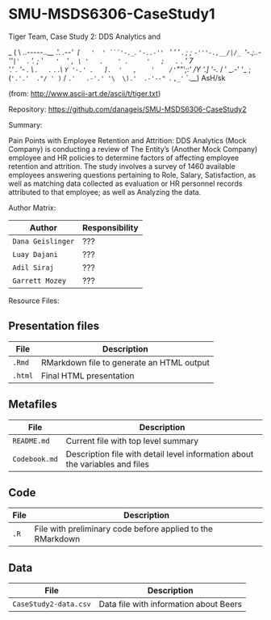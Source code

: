 # SMU-MSDS6306-CaseStudy1
Tiger Team, Case Study 2: DDS Analytics and 

 
  _
  ( \                ..-----..__
   \.'.        _.--'`  [   '  ' ```'-._
    `. `'-..-'' `    '  ' '   .  ;   ; `-'''-.,__/|/_
      `'-.;..-''`|'  `.  '.    ;     '  `    '   `'  `,
                 \ '   .    ' .     '   ;   .`   . ' 7 \
                  '.' . '- . \    .`   .`  .   .\     `Y
                    '-.' .   ].  '   ,    '    /'`""';:'
                      /Y   '.] '-._ /    ' _.-'
                      \'\_   ; (`'.'.'  ."/
                       ' )` /  `.'   .-'.'
                        '\  \).'  .-'--"
                          `. `,_'`
                            `.__)  AsH/sk
                            
(from: http://www.ascii-art.de/ascii/t/tiger.txt)
                  
Repository: https://github.com/danageis/SMU-MSDS6306-CaseStudy2

Summary:

Pain Points with Employee Retention and Attrition:
DDS Analytics (Mock Company) is conducting a review of The Entity’s (Another Mock Company) employee and HR policies to determine factors of affecting employee retention and attrition.
The study involves a survey of 1460 available employees answering questions pertaining to Role, Salary, Satisfaction, as well as matching data collected as evaluation or HR personnel records attributed to that employee; as well as Analyzing the data.

Author Matrix:

Author | Responsibility
---|---------
`Dana Geislinger` | ???
`Luay Dajani` | ???
`Adil Siraj` | ???
`Garrett Mozey` | ???

Resource Files:

## Presentation files
File | Description
---|---------
`.Rmd` | RMarkdown file to generate an HTML output
`.html` | Final HTML presentation

## Metafiles
File | Description
---|---------
`README.md` | Current file with top level summary
`Codebook.md` | Description file with detail level information about the variables and files

## Code

File | Description
---|---------
`.R` | File with preliminary code before applied to the RMarkdown

## Data

File | Description
---|---------
`CaseStudy2-data.csv` | Data file with information about Beers